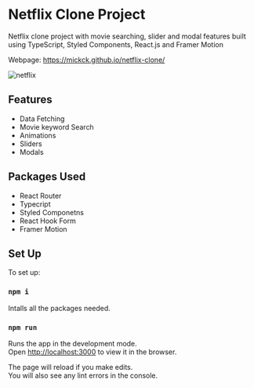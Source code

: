 # Netflix Clone Project
Netflix clone project with movie searching, slider and modal features built using TypeScript, Styled Components, React.js and Framer Motion 

Webpage: https://mickck.github.io/netflix-clone/

![netflix](https://user-images.githubusercontent.com/49193381/204677347-e850283e-b434-4aec-955c-9c0b7f8aa113.png)

## Features

- Data Fetching
- Movie keyword Search
- Animations
- Sliders
- Modals

## Packages Used

- React Router
- Typecript
- Styled Componetns
- React Hook Form
- Framer Motion

## Set Up

To set up:

### `npm i`

Intalls all the packages needed.

### `npm run`
Runs the app in the development mode.\
Open [http://localhost:3000](http://localhost:3000) to view it in the browser.

The page will reload if you make edits.\
You will also see any lint errors in the console.


